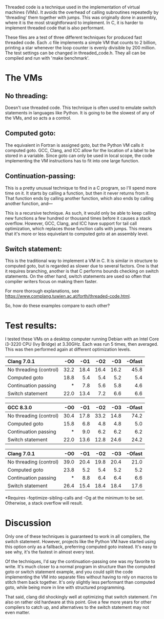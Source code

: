 Threaded code is a technique used in the implementation of virtual machines
(VMs). It avoids the overhead of calling subroutines repeatedly by 'threading'
them together with jumps. This was originally done in assembly, where it is the
most straightforward to implement. In C, it is harder to implement
threaded code that is also performant.

These files are a test of three different techniques for produced fast threaded
code. Each .c file implements a simple VM that counts to 2 billion, printing
a star whenever the loop counter is evenly divisible by 200 million. The
test settings can be changed in threaded_code.h. They all can be compiled and
run with 'make benchmark'.

# The VMs

## No threading:

Doesn't use threaded code. This technique is often used to emulate switch
statements in languages like Python. It is going to be the slowest of any
of the VMs, and so acts a a control.

## Computed goto:

The equivalent in Fortran is assigned goto, but the Python VM calls it
computed goto. GCC, Clang, and ICC allow for the location of a label to
be stored in a variable. Since goto can only be used in local scope, the
code implementing the VM instructions has to fit into one large function.

## Continuation-passing:

This is a pretty unusual technique to find in a C program, so I'll spend
more time on it. It starts by calling a function, but then it never
returns from it. That function ends by calling another function,
which also ends by calling another function, and—

This is a recursive technique. As such, it would only be able to keep
calling new functions a few hundred or thousand times before it causes
a stack overflow. However, GCC, Clang, and ICC have support for tail
call optimization, which replaces those function calls with jumps.
This means that it's more or less equivelant to computed goto at an
assembly level.

## Switch statement:

This is the traditional way to implement a VM in C. It is similar in
structure to computed goto, but is regarded as slower due to several
factors. One is that it requires branching, another is that C performs
bounds checking on switch statements. On the other hand, switch
statements are used so often that compiler writers focus on making them
faster.

For more thorough explanations, see
https://www.complang.tuwien.ac.at/forth/threaded-code.html.

So, how do these examples compare to each other?

# Test results:

I tested these VMs on a desktop computer running Debian with an Intel 
Core i3-3220 CPU (Ivy Bridge) at 3.30GHz. Each was run 5 times, then
averaged. This was then performed again at different optimization
levels.

| Clang 7.0.1            | -O0  | -O1  | -O2  | -O3  | -Ofast |
| :--------------------- | ---: | ---: | ---: | ---: | -----: |
| No threading (control) | 32.2 | 18.4 | 16.4 | 16.2 |  45.8  |
| Computed goto          | 18.8 |  5.4 |  5.4 |  5.2 |   5.4  |
| Continuation passing   |  \*  |  7.8 |  5.6 |  5.8 |   4.6  |
| Switch statement       | 22.0 | 13.4 |  7.2 |  6.6 |   6.6  |

| GCC 8.3.0              | -O0  | -O1  | -O2  | -O3  | -Ofast |
| :--------------------- | ---: | ---: | ---: | ---: | -----: |
| No threading (control) | 30.4	| 17.8 | 33.2	| 14.8 |	74.2  |
| Computed goto          | 15.8 |  6.8 |  4.8 |  4.8 |   5.0  |
| Continuation passing   |  \*  |  9.0 |  6.2	|  6.2 |   6.2  |
| Switch statement       | 22.0 |	13.6 | 12.8 |	24.6 |	24.2  |

| Clang 7.0.1            | -O0  | -O1  | -O2  | -O3  | -Ofast |
| :--------------------- | ---: | ---: | ---: | ---: | -----: |
| No threading (control) | 39.0 | 20.4 | 19.8 | 20.4 |   21.0 |
| Computed goto          | 23.8 |	 5.2 |  5.4 |  5.2 |	 5.2  |
| Continuation passing   |  \*	|  8.8 |  6.4 |	 6.4 |	 6.6  |
| Switch statement       | 26.4 |	15.4 | 18.4 |	18.4 | 	17.6  |

\*Requires -foptimize-sibling-calls and -Og at the minimum to be set.
Otherwise, a stack overflow will result.

# Discussion

Only one of these techniques is guaranteed to work in all compilers, the
switch statement. However, projects like the Python VM have started using
this option only as a fallback, preferring computed goto instead. It's
easy to see why, it's the fastest in almost every test.

Of the techniques, I'd say the continuation-passing one was my favorite
to write. It's much closer to a normal program in structure than the
computed goto or switch statement example, and you could split the code
implementing the VM into separate files without having to rely on macros
to stitch them back together. It's only slightly less performant than
computed goto, while being more in line with structured programming.

That said, clang did shockingly well at optimizing that switch statement.
I'm also on rather old hardware at this point. Give a few more years for
other compilers to catch up, and alternatives to the switch statement
may not even matter.

